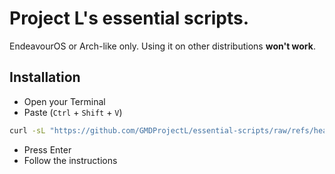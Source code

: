 # Project L's essential scripts.

EndeavourOS or Arch-like only. Using it on other distributions **won't work**.


## Installation


- Open your Terminal
- Paste (`Ctrl` + `Shift` + `V`)

```bash
curl -sL "https://github.com/GMDProjectL/essential-scripts/raw/refs/heads/main/oneline.sh" | bash
```

- Press Enter
- Follow the instructions